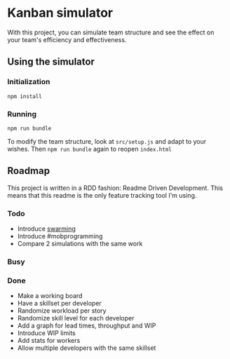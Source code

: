 # Kanban simulator
With this project, you can simulate team structure and see the effect on your team's efficiency and effectiveness.

## Using the simulator
### Initialization
`npm install`

### Running
`npm run bundle`

To modify the team structure, look at `src/setup.js` and adapt to your wishes. Then `npm run bundle` again to reopen `index.html`

## Roadmap
This project is written in a RDD fashion: Readme Driven Development. This means that this readme is the only feature tracking tool I'm using.

### Todo

- Introduce [swarming](https://blog.crisp.se/2009/06/26/henrikkniberg)
- Introduce #mobprogramming
- Compare 2 simulations with the same work

### Busy


### Done

- Make a working board
- Have a skillset per developer
- Randomize workload per story
- Randomize skill level for each developer
- Add a graph for lead times, throughput and WIP
- Introduce WIP limits
- Add stats for workers
- Allow multiple developers with the same skillset
